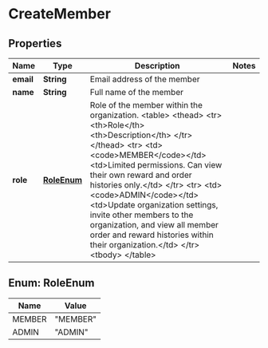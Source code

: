 

# CreateMember


## Properties

| Name | Type | Description | Notes |
|------------ | ------------- | ------------- | -------------|
|**email** | **String** | Email address of the member |  |
|**name** | **String** | Full name of the member |  |
|**role** | [**RoleEnum**](#RoleEnum) | Role of the member within the organization.  &lt;table&gt;   &lt;thead&gt;     &lt;tr&gt;       &lt;th&gt;Role&lt;/th&gt;       &lt;th&gt;Description&lt;/th&gt;     &lt;/tr&gt;   &lt;/thead&gt;     &lt;tr&gt;       &lt;td&gt;&lt;code&gt;MEMBER&lt;/code&gt;&lt;/td&gt;       &lt;td&gt;Limited permissions. Can view their own reward and order histories only.&lt;/td&gt;     &lt;/tr&gt;     &lt;tr&gt;       &lt;td&gt;&lt;code&gt;ADMIN&lt;/code&gt;&lt;/td&gt;       &lt;td&gt;Update organization settings, invite other members to the organization, and view all member order and reward histories within their organization.&lt;/td&gt;     &lt;/tr&gt;   &lt;tbody&gt; &lt;/table&gt;  |  |



## Enum: RoleEnum

| Name | Value |
|---- | -----|
| MEMBER | &quot;MEMBER&quot; |
| ADMIN | &quot;ADMIN&quot; |



